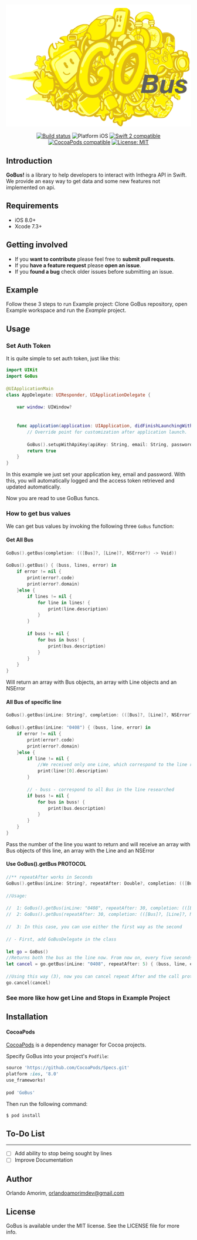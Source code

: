 ![GoBus: Elegant way to get data from Inthegra API in Swift.](GoBus.png)

<p align="center">
<a href="https://travis-ci.org/orlandoamorim/GoBus"><img src="https://travis-ci.org/orlandoamorim/GoBus.svg?branch=master" alt="Build status" /></a>
<img src="https://img.shields.io/badge/platform-iOS-blue.svg?style=flat" alt="Platform iOS" />
<a href="https://developer.apple.com/swift"><img src="https://img.shields.io/badge/swift2-compatible-4BC51D.svg?style=flat" alt="Swift 2 compatible" /></a>
<a href="https://cocoapods.org/pods/GoBus"><img src="https://img.shields.io/badge/pod-0.1.1-blue.svg" alt="CocoaPods compatible" /></a>
<a href="https://raw.githubusercontent.com/orlandoamorim/GoBus/master/LICENSE"><img src="http://img.shields.io/badge/license-MIT-blue.svg?style=flat" alt="License: MIT" /></a>
</p>


## Introduction

**GoBus!** is a library to help developers to interact with Inthegra API in Swift. We provide an easy way to get data and some new features not implemented on api.

## Requirements

* iOS 8.0+
* Xcode 7.3+

## Getting involved

* If you **want to contribute** please feel free to **submit pull requests**.
* If you **have a feature request** please **open an issue**.
* If you **found a bug** check older issues before submitting an issue.

## Example

Follow these 3 steps to run Example project: Clone GoBus repository, open Example workspace and run the *Example* project.

## Usage

### Set Auth Token
It is quite simple to set auth token, just like this:

```swift
import UIKit
import GoBus

@UIApplicationMain
class AppDelegate: UIResponder, UIApplicationDelegate {

    var window: UIWindow?


    func application(application: UIApplication, didFinishLaunchingWithOptions launchOptions: [NSObject: AnyObject]?) -> Bool {
        // Override point for customization after application launch.
        
        GoBus().setupWithApiKey(apiKey: String, email: String, password: String, url: String)
        return true
    }
}

```
In this example we just set your application key, email and password. With this, you will automatically logged and the access token retrieved and updated automatically.

Now you are read to use GoBus funcs.

### How to get bus values

We can get bus values by invoking the following three `GoBus` function:

#### Get All Bus

```swift
GoBus().getBus(completion: (([Bus]?, [Line]?, NSError?) -> Void))

GoBus().getBus() { (buss, lines, error) in
    if error != nil {
        print(error?.code)
        print(error?.domain)
    }else {
        if lines != nil {
            for line in lines! {
                print(line.description)
            }
        }

        if buss != nil {
            for bus in buss! {
                print(bus.description)
            }
        }
    }
}

```

Will return an array with Bus objects, an array with Line objects and an NSError

#### All Bus of specific line

```swift
GoBus().getBus(inLine: String?, completion: (([Bus]?, [Line]?, NSError?) -> Void))

GoBus().getBus(inLine: "0408") { (buss, line, error) in
    if error != nil {
        print(error?.code)
        print(error?.domain)
    }else {
        if line != nil {
            //We received only one Line, which correspond to the line researched
            print(line![0].description)
        }

        // - buss - correspond to all Bus in the line researched
        if buss != nil {
            for bus in buss! {
                print(bus.description)
            }
        }
    }
}

```
Pass the number of the line you want to return and will receive an array with Bus objects of this line, an array with the Line and an NSError

#### Use GoBus().getBus PROTOCOL

```swift
//** repeatAfter works in Seconds
GoBus().getBus(inLine: String?, repeatAfter: Double?, completion: (([Bus]?, [Line]?, NSError?) -> Void))

//Usage:

//  1: GoBus().getBus(inLine: "0408", repeatAfter: 30, completion: (([Bus]?, [Line]?, NSError?) -> Void)) with Search
//  2: GoBus().getBus(repeatAfter: 30, completion: (([Bus]?, [Line]?, NSError?) -> Void)) without Search

//  3: In this case, you can use either the first way as the second

// - First, add GoBusDelegate in the class

let go = GoBus()
//Returns both the bus as the line now. From now on, every five seconds the function implemented by the protocol will return updated values.
let cancel = go.getBus(inLine: "0408", repeatAfter: 5) { (buss, line, error) in }

//Using this way (3), now you can cancel repeat After and the call protocol
go.cancel(cancel)
```
### See more like how get Line and Stops in Example Project

## Installation

#### CocoaPods

[CocoaPods](https://cocoapods.org/) is a dependency manager for Cocoa projects.

Specify GoBus into your project's `Podfile`:

```ruby
source 'https://github.com/CocoaPods/Specs.git'
platform :ios, '8.0'
use_frameworks!

pod 'GoBus'
```

Then run the following command:

```bash
$ pod install
```
## **To-Do List**
---

- [ ] Add ability to stop being sought by lines 
- [ ] Improve Documentation

## Author

Orlando Amorim, orlandoamorimdev@gmail.com

## License

GoBus is available under the MIT license. See the LICENSE file for more info.

